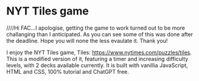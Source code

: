 # NYT Tiles game

////Hi FAC...I apologise, getting the game to work turned out to be more challanging than I anticipated. As you can see some of this was done after the deadline. Hope you will none the less evaulate it. Thank you!

I enjoy the NYT Tiles game, Tiles: https://www.nytimes.com/puzzles/tiles. This is a modified version of it, featuring a timer and increasing difficulty levels, with 2 decks available currently. It is built with vanillia JavaScript, HTML and CSS, 100% tutorial and ChatGPT free.
